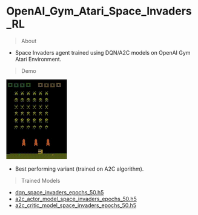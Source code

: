 # OpenAI_Gym_Atari_Space_Invaders_RL

> About

- Space Invaders agent trained using DQN/A2C models on OpenAI Gym Atari Environment.

> Demo

![Demo A2C GIF](./Space_Invaders_A2C/a2c-rl-video-episode-0.gif)

- Best performing variant (trained on A2C algorithm).

> Trained Models

- [dqn_space_invaders_epochs_50.h5](https://drive.google.com/file/d/1eR3zSHc4e8dKRVRD7iiLvT-d4CobWRWD/view?usp=sharing)
- [a2c_actor_model_space_invaders_epochs_50.h5](https://drive.google.com/file/d/1g3vyV4eGafc8tdtuE_6byHn07xQXmtBl/view?usp=sharing)
- [a2c_critic_model_space_invaders_epochs_50.h5](https://drive.google.com/file/d/1O-Iugg6gsNzIxNY8N2kym-aXC3WPldu-/view?usp=sharing)
